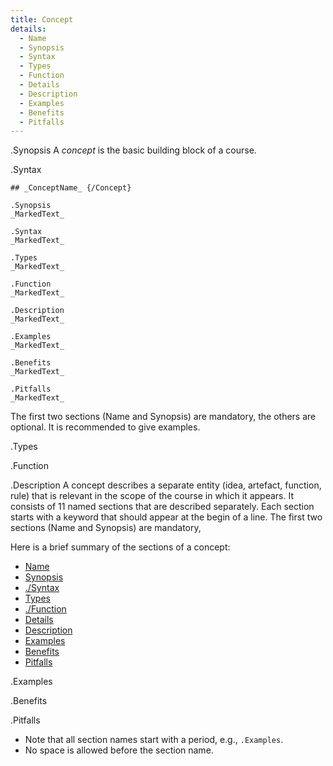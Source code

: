 ```yaml
---
title: Concept
details:
  - Name
  - Synopsis
  - Syntax
  - Types
  - Function
  - Details
  - Description
  - Examples
  - Benefits
  - Pitfalls
---
```


.Synopsis
A _concept_ is the basic building block of a course.

.Syntax

```
## _ConceptName_ {/Concept}
```

```
.Synopsis
_MarkedText_
```

```
.Syntax
_MarkedText_
```

```
.Types
_MarkedText_
```

```
.Function
_MarkedText_
```

```
.Description
_MarkedText_
```

```
.Examples
_MarkedText_
```

```
.Benefits
_MarkedText_
```


```
.Pitfalls
_MarkedText_
```

The first two sections (Name and Synopsis) are mandatory, the others are optional.
It is recommended to give examples.

.Types

.Function

.Description
A concept describes a separate entity (idea, artefact, function, rule) that is relevant in the scope of the course in which it appears.
It consists of 11 named sections that are described separately. 
Each section starts with a keyword that should appear at the begin of a line.
The first two sections (Name and Synopsis) are mandatory,

Here is a brief summary of the sections of a concept:
* [Name](../../Tutor/Concept/Name)
* [Synopsis](../../Tutor/Concept/Synopsis)
* [./Syntax](../../Tutor/Concept/Syntax)
* [Types](../../Tutor/Concept/Types)
* [./Function](../../Tutor/Concept/Function)
* [Details](../../Tutor/Concept/Details)
* [Description](../../Tutor/Concept/Description)
* [Examples](../../Tutor/Concept/Examples)
* [Benefits](../../Tutor/Concept/Benefits)
* [Pitfalls](../../Tutor/Concept/Pitfalls)


.Examples

.Benefits

.Pitfalls

* Note that all section names start with a period, e.g., `.Examples`.
* No space is allowed before the section name.


